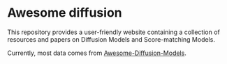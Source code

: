 # Awesome diffusion 

This repository provides a user-friendly website containing a collection of resources and papers on Diffusion Models and Score-matching Models. 

Currently, most data comes from [Awesome-Diffusion-Models](https://github.com/heejkoo/Awesome-Diffusion-Models).
